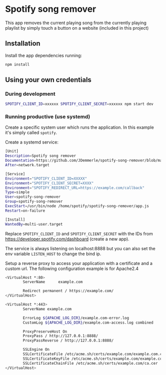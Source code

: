 # Spotify song remover

This app removes the current playing song from the currently playing playlist by simply touch a button on a website (included in this project)

## Installation

Install the app dependencies running:
```bash
npm install
```

## Using your own credentials

### During development
```bash
SPOTIFY_CLIENT_ID=xxxxxx SPOTIFY_CLIENT_SECRET=xxxxxx npm start dev
```

### Running productive (use systemd)
Create a specific system user which runs the application. In this example it's simply called `spotify`.

Create a systemd service:
```bash
[Unit]
Description=Spotify song remover
Documentation=https://github.com/JDemmerle/spotify-song-remover/blob/main/README.md
After=network.target

[Service]
Environment="SPOTIFY_CLIENT_ID=XXXXX"
Environment="SPOTIFY_CLIENT_SECRET=XXXX"
Environment="SPOTIFY_REDIRECT_URL=https://example.com/callback"
Type=simple
User=spotify-song-remover
Group=spotify-song-remover
ExecStart=/usr/bin/node /home/spotify/spotify-song-remover/app.js
Restart=on-failure

[Install]
WantedBy=multi-user.target
```
Replace `SPOTIFY_CLIENT_ID` and `SPOTIFY_CLIENT_SECRET` with the IDs from https://developer.spotify.com/dashboard (create a new app).

The service is always listening on localhost:8888 but you can also set the env variable `LISTEN_HOST` to change the bind ip.

Setup a reverse proxy to access your application with a certificate and a custom url.
The following configuration example is for Apache2.4
```bash
<VirtualHost *:80>
        ServerName      example.com

        Redirect permanent / https://example.com/
</VirtualHost>

<VirtualHost *:443>
        ServerName example.com

        ErrorLog ${APACHE_LOG_DIR}/example.com-error.log
        CustomLog ${APACHE_LOG_DIR}/example.com-access.log combined

        ProxyPreserveHost On
        ProxyPass / http://127.0.0.1:8888/
        ProxyPassReverse / http://127.0.0.1:8888/

        SSLEngine On
        SSLCertificateFile /etc/acme.sh/certs/example.com/example.com.cer
        SSLCertificateKeyFile /etc/acme.sh/certs/example.com/example.com.key
        SSLCertificateChainFile /etc/acme.sh/certs/example.com/ca.cer
</VirtualHost>
```